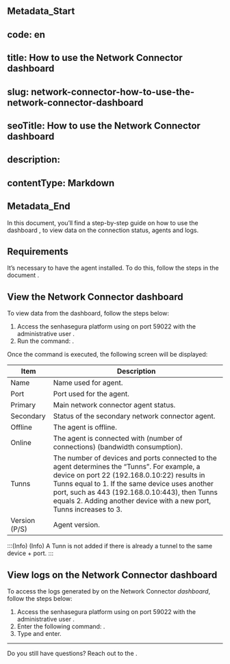 ## Metadata_Start 
## code: en
## title: How to use the Network Connector dashboard 
## slug: network-connector-how-to-use-the-network-connector-dashboard 
## seoTitle: How to use the Network Connector dashboard 
## description:  
## contentType: Markdown 
## Metadata_End

In this document, you’ll find a step-by-step guide on how to use the dashboard , to view data on the connection status, agents and logs.

## Requirements

It’s necessary to have the agent  installed. To do this, follow the steps in the document .

## View the Network Connector dashboard

To view data from the  dashboard, follow the steps below:

1. Access the senhasegura platform using  on port 59022 with the administrative user .
2. Run the command: .

Once the command is executed, the following screen will be displayed:

| Item 	    | Description                                                        	                    |
|-----------|-------------------------------------------------------------------------------------------|
| Name 	    | Name used for agent.                                         	                            |
| Port   	| Port used for the agent.                                                                  |
| Primary   | Main network connector agent status.                 	                                    |
| Secondary | Status of the secondary network connector agent.                 	                        |
| Offline   | The agent is offline.                                           	                        |
| Online    | The agent is connected with (number of connections) (bandwidth consumption).              |
| Tunns     | The number of devices and ports connected to the agent determines the “Tunns”. For example, a device on port 22 (192.168.0.10:22) results in Tunns equal to 1. If the same device uses another port, such as 443 (192.168.0.10:443), then Tunns equals 2. Adding another device with a new port, Tunns increases to 3.              |
| Version (P/S) | Agent version.                                                                        |

:::(Info) (Info) 
A Tunn is not added if there is already a tunnel to the same device + port. 
:::

## View logs on the Network Connector dashboard

To access the logs generated by  on the Network Connector *dashboard*, follow the steps below:

1. Access the senhasegura platform using  on port 59022 with the administrative user .
2. Enter the following command: .
3. Type  and enter.

---

Do you still have questions? Reach out to the .

